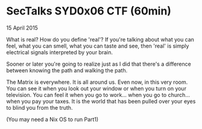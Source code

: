 
# SecTalks SYD0x06 CTF (60min)
15 April 2015

What is real? How do you define 'real'? If you're talking about what you can feel, what you can smell, what you can taste and see, then 'real' is simply electrical signals interpreted by your brain. 

Sooner or later you're going to realize just as I did that there's a difference between knowing the path and walking the path.

The Matrix is everywhere. It is all around us. Even now, in this very room. You can see it when you look out your window or when you turn on your television. You can feel it when you go to work... when you go to church... when you pay your taxes. It is the world that has been pulled over your eyes to blind you from the truth.

(You may need a Nix OS to run Part1)